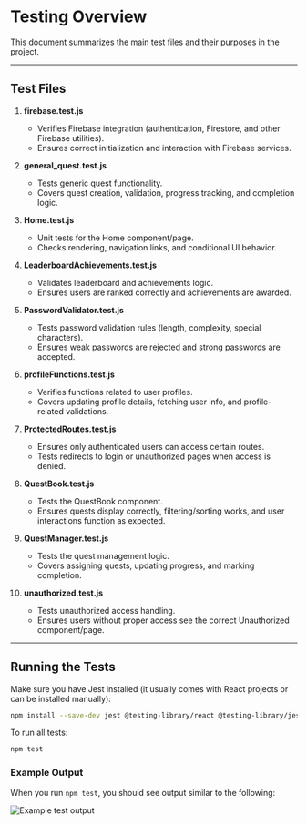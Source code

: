 # Testing Overview

This document summarizes the main test files and their purposes in the project.

---

## Test Files

1. **firebase.test.js**
   - Verifies Firebase integration (authentication, Firestore, and other Firebase utilities).
   - Ensures correct initialization and interaction with Firebase services.

2. **general_quest.test.js**
   - Tests generic quest functionality.
   - Covers quest creation, validation, progress tracking, and completion logic.

3. **Home.test.js**
   - Unit tests for the Home component/page.
   - Checks rendering, navigation links, and conditional UI behavior.

4. **LeaderboardAchievements.test.js**
   - Validates leaderboard and achievements logic.
   - Ensures users are ranked correctly and achievements are awarded.

5. **PasswordValidator.test.js**
   - Tests password validation rules (length, complexity, special characters).
   - Ensures weak passwords are rejected and strong passwords are accepted.

6. **profileFunctions.test.js**
   - Verifies functions related to user profiles.
   - Covers updating profile details, fetching user info, and profile-related validations.

7. **ProtectedRoutes.test.js**
   - Ensures only authenticated users can access certain routes.
   - Tests redirects to login or unauthorized pages when access is denied.

8. **QuestBook.test.js**
   - Tests the QuestBook component.
   - Ensures quests display correctly, filtering/sorting works, and user interactions function as expected.

9. **QuestManager.test.js**
   - Tests the quest management logic.
   - Covers assigning quests, updating progress, and marking completion.

10. **unauthorized.test.js**
    - Tests unauthorized access handling.
    - Ensures users without proper access see the correct Unauthorized component/page.

---

## Running the Tests

Make sure you have Jest installed (it usually comes with React projects or can be installed manually):

```bash
npm install --save-dev jest @testing-library/react @testing-library/jest-dom
```

To run all tests:

```bash
npm test
```

### Example Output

When you run `npm test`, you should see output similar to the following:

![Example test output](../assets/testingExample.jpg)